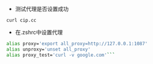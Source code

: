 * 测试代理是否设置成功

```curl cip.cc```

* 在.zshrc中设置代理

```zsh
alias proxy='export all_proxy=http://127.0.0.1:1087'
alias unproxy='unset all_proxy'
alias proxy_test='curl -v google.com'```
```

